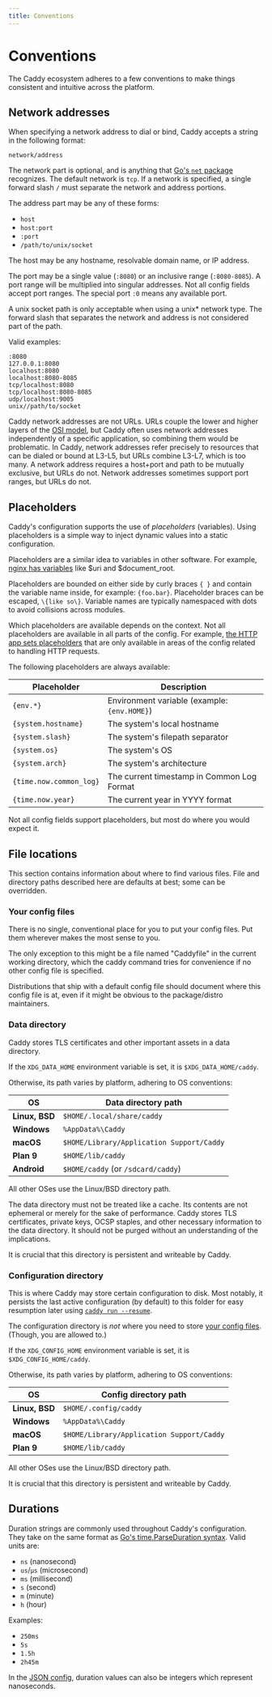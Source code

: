 ```yaml
---
title: Conventions
---
```


# Conventions

The Caddy ecosystem adheres to a few conventions to make things consistent and intuitive across the platform.


## Network addresses

When specifying a network address to dial or bind, Caddy accepts a string in the following format:

```
network/address
```

The network part is optional, and is anything that [Go's `net` package](https://golang.org/pkg/net/) recognizes. The default network is `tcp`. If a network is specified, a single forward slash `/` must separate the network and address portions.

The address part may be any of these forms:

- `host`
- `host:port`
- `:port`
- `/path/to/unix/socket`

The host may be any hostname, resolvable domain name, or IP address.

The port may be a single value (`:8080`) or an inclusive range (`:8080-8085`). A port range will be multiplied into singular addresses. Not all config fields accept port ranges. The special port `:0` means any available port.

A unix socket path is only acceptable when using a unix* network type. The forward slash that separates the network and address is not considered part of the path.

Valid examples:

```
:8080
127.0.0.1:8080
localhost:8080
localhost:8080-8085
tcp/localhost:8080
tcp/localhost:8080-8085
udp/localhost:9005
unix//path/to/socket
```

<aside class="tip">
	Caddy network addresses are not URLs. URLs couple the lower and higher layers of the <a href="https://en.wikipedia.org/wiki/OSI_model#Layer_architecture">OSI model</a>, but Caddy often uses network addresses independently of a specific application, so combining them would be problematic. In Caddy, network addresses refer precisely to resources that can be dialed or bound at L3-L5, but URLs combine L3-L7, which is too many. A network address requires a host+port and path to be mutually exclusive, but URLs do not. Network addresses sometimes support port ranges, but URLs do not.
</aside>


## Placeholders

Caddy's configuration supports the use of _placeholders_ (variables). Using placeholders is a simple way to inject dynamic values into a static configuration.

<aside class="tip">
	Placeholders are a similar idea to variables in other software. For example, <a href="https://nginx.org/en/docs/varindex.html">nginx has variables</a> like $uri and $document_root.
</aside>

Placeholders are bounded on either side by curly braces `{ }` and contain the variable name inside, for example: `{foo.bar}`. Placeholder braces can be escaped, `\{like so\}`. Variable names are typically namespaced with dots to avoid collisions across modules.

Which placeholders are available depends on the context. Not all placeholders are available in all parts of the config. For example, [the HTTP app sets placeholders](/docs/json/apps/http/) that are only available in areas of the config related to handling HTTP requests.

The following placeholders are always available:

Placeholder | Description
------------|-------------
`{env.*}` | Environment variable (example: `{env.HOME}`)
`{system.hostname}` | The system's local hostname
`{system.slash}` | The system's filepath separator
`{system.os}` | The system's OS
`{system.arch}` | The system's architecture
`{time.now.common_log}` | The current timestamp in Common Log Format
`{time.now.year}` | The current year in YYYY format

Not all config fields support placeholders, but most do where you would expect it.


## File locations

This section contains information about where to find various files. File and directory paths described here are defaults at best; some can be overridden.

### Your config files

There is no single, conventional place for you to put your config files. Put them wherever makes the most sense to you.

<aside class="tip">
	The only exception to this might be a file named "Caddyfile" in the current working directory, which the caddy command tries for convenience if no other config file is specified.
</aside>

Distributions that ship with a default config file should document where this config file is at, even if it might be obvious to the package/distro maintainers.


### Data directory

Caddy stores TLS certificates and other important assets in a data directory.

If the `XDG_DATA_HOME` environment variable is set, it is `$XDG_DATA_HOME/caddy`.

Otherwise, its path varies by platform, adhering to OS conventions:

OS | Data directory path
---|---------------------
**Linux, BSD** | `$HOME/.local/share/caddy`
**Windows** | `%AppData%\Caddy`
**macOS** | `$HOME/Library/Application Support/Caddy`
**Plan 9** | `$HOME/lib/caddy`
**Android** | `$HOME/caddy` (or `/sdcard/caddy`)

All other OSes use the Linux/BSD directory path.

The data directory must not be treated like a cache. Its contents are not ephemeral or merely for the sake of performance. Caddy stores TLS certificates, private keys, OCSP staples, and other necessary information to the data directory. It should not be purged without an understanding of the implications.

It is crucial that this directory is persistent and writeable by Caddy.


### Configuration directory

This is where Caddy may store certain configuration to disk. Most notably, it persists the last active configuration (by default) to this folder for easy resumption later using [`caddy run --resume`](/docs/command-line#caddy-run).

<aside class="tip">
	The configuration directory is <i>not</i> where you need to store <a href="#your-config-files">your config files</a>. (Though, you are allowed to.)
</aside>

If the `XDG_CONFIG_HOME` environment variable is set, it is `$XDG_CONFIG_HOME/caddy`.

Otherwise, its path varies by platform, adhering to OS conventions:


OS | Config directory path
---|---------------------
**Linux, BSD** | `$HOME/.config/caddy`
**Windows** | `%AppData%\Caddy`
**macOS** | `$HOME/Library/Application Support/Caddy`
**Plan 9** | `$HOME/lib/caddy`

All other OSes use the Linux/BSD directory path.

It is crucial that this directory is persistent and writeable by Caddy.


## Durations

Duration strings are commonly used throughout Caddy's configuration. They take on the same format as [Go's time.ParseDuration syntax](https://golang.org/pkg/time/#ParseDuration). Valid units are:

- `ns` (nanosecond)
- `us`/`µs` (microsecond)
- `ms` (millisecond)
- `s` (second)
- `m` (minute)
- `h` (hour)

Examples:

- `250ms`
- `5s`
- `1.5h`
- `2h45m`

In the [JSON config](/docs/json/), duration values can also be integers which represent nanoseconds.